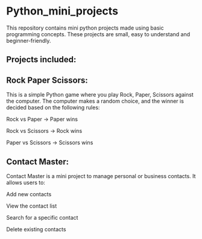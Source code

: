 # Python_mini_projects
This repository contains mini python projects made using basic programming concepts. These projects are small, easy to understand and beginner-friendly.

## Projects included:

## Rock Paper Scissors:

This is a simple Python game where you play Rock, Paper, Scissors against the computer. The computer makes a random choice, and the winner is decided based on the following rules:

Rock vs Paper → Paper wins

Rock vs Scissors → Rock wins

Paper vs Scissors → Scissors wins

## Contact Master:

Contact Master is a mini project to manage personal or business contacts. It allows users to:

Add new contacts

View the contact list

Search for a specific contact

Delete existing contacts

